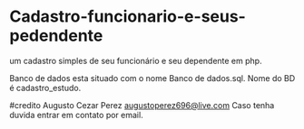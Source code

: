# Cadastro-funcionario-e-seus-pedendente
um cadastro simples de seu funcionário e seu dependente  em php.

Banco de dados esta situado com o nome Banco de dados.sql.
Nome do BD é cadastro_estudo.


#credito
Augusto Cezar Perez augustoperez696@live.com
Caso tenha duvida entrar em  contato por email. 
